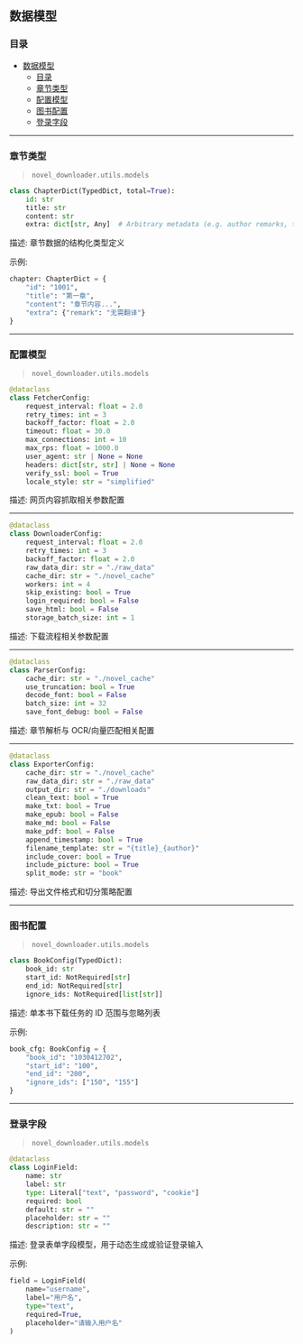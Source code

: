 ## 数据模型

### 目录

- [数据模型](#数据模型)
  - [目录](#目录)
  - [章节类型](#章节类型)
  - [配置模型](#配置模型)
  - [图书配置](#图书配置)
  - [登录字段](#登录字段)

---

### 章节类型

> `novel_downloader.utils.models`

```python
class ChapterDict(TypedDict, total=True):
    id: str
    title: str
    content: str
    extra: dict[str, Any]  # Arbitrary metadata (e.g. author remarks, timestamps)
```

描述: 章节数据的结构化类型定义

示例:

```python
chapter: ChapterDict = {
    "id": "1001",
    "title": "第一章",
    "content": "章节内容...",
    "extra": {"remark": "无需翻译"}
}
```

---

### 配置模型

> `novel_downloader.utils.models`

```python
@dataclass
class FetcherConfig:
    request_interval: float = 2.0
    retry_times: int = 3
    backoff_factor: float = 2.0
    timeout: float = 30.0
    max_connections: int = 10
    max_rps: float = 1000.0
    user_agent: str | None = None
    headers: dict[str, str] | None = None
    verify_ssl: bool = True
    locale_style: str = "simplified"
```

描述: 网页内容抓取相关参数配置

---

```python
@dataclass
class DownloaderConfig:
    request_interval: float = 2.0
    retry_times: int = 3
    backoff_factor: float = 2.0
    raw_data_dir: str = "./raw_data"
    cache_dir: str = "./novel_cache"
    workers: int = 4
    skip_existing: bool = True
    login_required: bool = False
    save_html: bool = False
    storage_batch_size: int = 1
```

描述: 下载流程相关参数配置

---

```python
@dataclass
class ParserConfig:
    cache_dir: str = "./novel_cache"
    use_truncation: bool = True
    decode_font: bool = False
    batch_size: int = 32
    save_font_debug: bool = False
```

描述: 章节解析与 OCR/向量匹配相关配置

---

```python
@dataclass
class ExporterConfig:
    cache_dir: str = "./novel_cache"
    raw_data_dir: str = "./raw_data"
    output_dir: str = "./downloads"
    clean_text: bool = True
    make_txt: bool = True
    make_epub: bool = False
    make_md: bool = False
    make_pdf: bool = False
    append_timestamp: bool = True
    filename_template: str = "{title}_{author}"
    include_cover: bool = True
    include_picture: bool = True
    split_mode: str = "book"
```

描述: 导出文件格式和切分策略配置

---

### 图书配置

> `novel_downloader.utils.models`

```python
class BookConfig(TypedDict):
    book_id: str
    start_id: NotRequired[str]
    end_id: NotRequired[str]
    ignore_ids: NotRequired[list[str]]
```

描述: 单本书下载任务的 ID 范围与忽略列表

示例:

```python
book_cfg: BookConfig = {
    "book_id": "1030412702",
    "start_id": "100",
    "end_id": "200",
    "ignore_ids": ["150", "155"]
}
```

---

### 登录字段

> `novel_downloader.utils.models`

```python
@dataclass
class LoginField:
    name: str
    label: str
    type: Literal["text", "password", "cookie"]
    required: bool
    default: str = ""
    placeholder: str = ""
    description: str = ""
```

描述: 登录表单字段模型，用于动态生成或验证登录输入

示例:

```python
field = LoginField(
    name="username",
    label="用户名",
    type="text",
    required=True,
    placeholder="请输入用户名"
)
```
